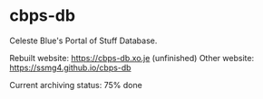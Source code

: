 # cbps-db

Celeste Blue's Portal of Stuff Database. 

Rebuilt website: https://cbps-db.xo.je (unfinished)
Other website: https://ssmg4.github.io/cbps-db

Current archiving status: 75% done
